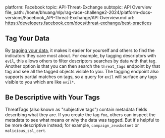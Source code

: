 platform: Facebook
topic: API-Threat-Exchange
subtopic: API Overview
file_path: /home/bhuang/nlp/rag-race-challenge2-2024/platform-docs-versions/Facebook_API-Threat-Exchange/API Overview.md
url: https://developers.facebook.com/docs/threat-exchange/best-practices

## Tag Your Data

By [tagging your data](https://developers.facebook.com/docs/threat-exchange/reference/apis/threattags/), it makes it easier for yourself and others to find the indicators they care most about. For example, by tagging descriptors with `evil`, this allows others to filter descriptors searches by data with that tag. Another option is that you can then search the `threat_tags` endpoint by that tag and see all the tagged objects visible to you. The tagging endpoint also supports partial matches on tags, so a query for `evil` will surface any tags visible to you which are like `evil*`.

## Be Descriptive with Your Tags

ThreatTags (also known as "subjective tags") contain metadata fields describing what they are. If you create the tag `foo`, others can inspect the metadata to see what means or why the data was tagged. But it's helpful to be more descriptive instead; for example, `campaign_zeusbotnet` or `malicious_ssl_cert`.